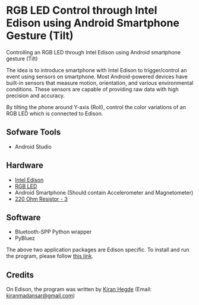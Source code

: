 # RGB LED Control through Intel Edison using Android Smartphone Gesture (Tilt)
Controlling an RGB LED through Intel Edison using Android smartphone gesture (Tilt)

The idea is to introduce smartphone with Intel Edison to trigger/control an event using sensors on smartphone. Most Android-powered devices have built-in sensors that measure motion, orientation, and various environmental conditions. These sensors are capable of providing raw data with high precision and accuracy.

By tilting the phone around Y-axis (Roll), control the color variations of an RGB LED which is connected to Edison.

## Sofware Tools
* Android Studio

## Hardware
* [Intel Edison](http://www.intel.com/content/www/us/en/do-it-yourself/edison.html)
* [RGB LED](http://www.ebay.in/itm/8mm-Diffused-Round-RGB-LED-Diode-Common-Anode-Super-Bright-4-Legs-10-Pcs-Per-Lot-/171983997852?_trksid=p2054897.l4275)
* Android Smartphone (Should contain Accelerometer and Magnetometer)
* [220 Ohm Resistor - 3](http://www.amazon.com/E-Projects-Resistors-Watt-220R-Pieces/dp/B00B5LNEF6)

## Software
* Bluetooth-SPP Python wrapper
* PyBluez

The above two application packages are Edison specific. To install and run the program, please follow [this link](https://github.com/kiranmadansar/RGB-LED-control-using-Android-Smartphone).

## Credits
On Edison, the program was written by [Kiran Hegde](http://github.com/kiranmadansar) (Email: kiranmadansar@gmail.com)

